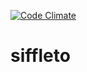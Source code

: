 [![Code Climate](https://codeclimate.com/github/ssideleau/siffleto/badges/gpa.svg)](https://codeclimate.com/github/ssideleau/siffleto)
# siffleto